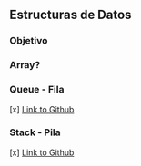 ## Estructuras de Datos

### Objetivo

### Array?

### Queue - Fila
[x] [Link to Github](https://github.com/trekhleb/javascript-algorithms/tree/master/src/data-structures/queue)

### Stack - Pila
[x] [Link to Github](https://github.com/trekhleb/javascript-algorithms/tree/master/src/data-structures/stack)
